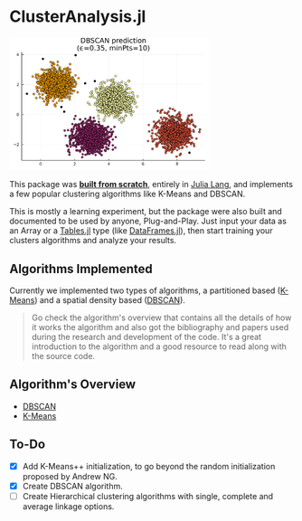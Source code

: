 # ClusterAnalysis.jl
  
<img src="algo_overview/imgs/plot_dbscan.png" width="70%">  

This package was <ins>**built from scratch**</ins>, entirely in [Julia Lang](julialang.org/), and implements a few popular clustering algorithms like K-Means and DBSCAN. 

This is mostly a learning experiment, but the package were also built and documented to be used by anyone, Plug-and-Play. Just input your data as an Array or a [Tables.jl](https://discourse.julialang.org/t/tables-jl-a-table-interface-for-everyone/14071) type (like [DataFrames.jl](https://dataframes.juliadata.org/stable/)), then start training your clusters algorithms and analyze your results. 

## Algorithms Implemented
Currently we implemented two types of algorithms, a partitioned based ([K-Means](https://en.wikipedia.org/wiki/K-means_clustering)) and a spatial density based ([DBSCAN](https://en.wikipedia.org/wiki/DBSCAN)). 

> Go check the algorithm's overview that contains all the details of how it works the algorithm and also got the bibliography and papers used during the research and development of the code. It's a great introduction to the algorithm and a good resource to read along with the source code.

## Algorithm's Overview
- [DBSCAN](algo_overview/dbscan_overview.md)
- [K-Means](algo_overview/kmeans_overview.md)

## To-Do
- [X] Add K-Means++ initialization, to go beyond the random initialization proposed by Andrew NG.
- [X] Create DBSCAN algorithm.
- [ ] Create Hierarchical clustering algorithms with single, complete and average linkage options.
